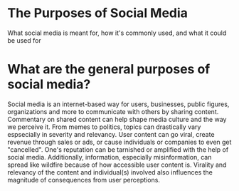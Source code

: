 # The Purposes of Social Media
What social media is meant for, how it's commonly used, and what it could be used for
# What are the general purposes of social media?
Social media is an internet-based way for users, businesses, public figures, organizations and more to communicate with others by sharing content. Commentary on shared content can help shape media culture and the way we perceive it. From memes to politics, topics can drastically vary espsecially in severity and relevancy. User content can go viral, create revenue through sales or ads, or cause individuals or companies to even get "cancelled". One's reputation can be tarnished or amplified with the help of social media. Additionally, information, especially misinformation, can spread like wildfire because of how accessible user content is. Virality and relevancy of the content and individual(s) involved also influences the magnitude of consequences from user perceptions.

